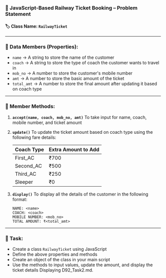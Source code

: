 
### 🚆 JavaScript-Based Railway Ticket Booking – Problem Statement

#### 🏷️ Class Name: `RailwayTicket`

---

### 🧾 Data Members (Properties):

* `name` → A string to store the name of the customer
* `coach` → A string to store the type of coach the customer wants to travel in
* `mob_no` → A number to store the customer's mobile number
* `amt` → A number to store the basic amount of the ticket
* `total_amt` → A number to store the final amount after updating it based on coach type

---

### 🔧 Member Methods:

1. **`accept(name, coach, mob_no, amt)`**
   To take input for name, coach, mobile number, and ticket amount

2. **`update()`**
   To update the ticket amount based on coach type using the following fare details:

   | Coach Type | Extra Amount to Add |
   | ---------- | ------------------- |
   | First\_AC  | ₹700                |
   | Second\_AC | ₹500                |
   | Third\_AC  | ₹250                |
   | Sleeper    | ₹0                  |

3. **`display()`**
   To display all the details of the customer in the following format:

   ```
   NAME: <name>
   COACH: <coach>
   MOBILE NUMBER: <mob_no>
   TOTAL AMOUNT: ₹<total_amt>
   ```

---

### 🧪 Task:

* Create a class `RailwayTicket` using JavaScript
* Define the above properties and methods
* Create an object of the class in your main script
* Use the methods to input values, update the amount, and display the ticket details
Displaying D92_Task2.md.